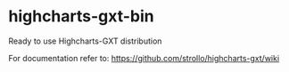 # highcharts-gxt-bin
Ready to use Highcharts-GXT distribution

For documentation refer to:
https://github.com/strollo/highcharts-gxt/wiki
